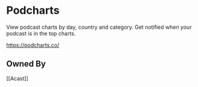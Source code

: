 # Podcharts
View podcast charts by day, country and category. Get notified when your podcast is in the top charts.

https://podcharts.co/

## Owned By
[[Acast]]
